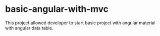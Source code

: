 # basic-angular-with-mvc
This project allowed developer to start basic project with angular material with angular data table.
